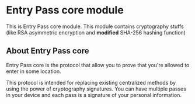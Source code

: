 # Entry Pass core module
This is Entry Pass core module. This module contains cryptography stuffs (like
RSA asymmetric encryption and **modified** SHA-256 hashing function)

## About Entry Pass core
Entry Pass core is the protocol that allow you to prove that you're allowed to
enter in some location.

This protocol is intended for replacing existing centralized methods by using
the power of cryptography signatures. You can have multiple passes in your
device and each pass is a signature of your personal information.
